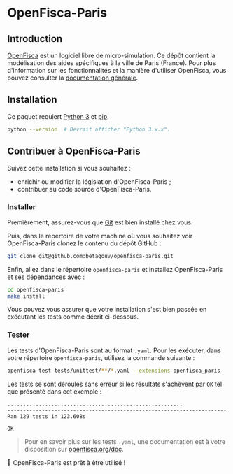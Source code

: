# OpenFisca-Paris

## Introduction

[OpenFisca](https://fr.openfisca.org/) est un logiciel libre de micro-simulation. Ce dépôt contient la modélisation des aides spécifiques à la ville de Paris (France). Pour plus d'information sur les fonctionnalités et la manière d'utiliser OpenFisca, vous pouvez consulter la [documentation générale](http://openfisca.org/doc/).

## Installation

Ce paquet requiert [Python 3](https://www.python.org/downloads/) et [pip](https://pip.pypa.io/en/stable/installing/).

```sh
python --version  # Devrait afficher "Python 3.x.x".
```

## Contribuer à OpenFisca-Paris

Suivez cette installation si vous souhaitez :
- enrichir ou modifier la législation d'OpenFisca-Paris ;
- contribuer au code source d'OpenFisca-Paris.

### Installer 

Premièrement, assurez-vous que [Git](https://www.git-scm.com/) est bien installé chez vous.

Puis, dans le répertoire de votre machine où vous souhaitez voir OpenFisca-Paris clonez le contenu du dépôt GitHub :

```sh
git clone git@github.com:betagouv/openfisca-paris.git
```

Enfin, allez dans le répertoire `openfisca-paris` et installez OpenFisca-Paris et ses dépendances avec :

```sh
cd openfisca-paris
make install
```

Vous pouvez vous assurer que votre installation s'est bien passée en exécutant les tests comme décrit ci-dessous.

### Tester

Les tests d'OpenFisca-Paris sont au format `.yaml`. 
Pour les exécuter, dans votre répertoire `openfisca-paris`, utilisez la commande suivante :

```sh
openfisca test tests/unittest/**/*.yaml --extensions openfisca_paris
```

Les tests se sont déroulés sans erreur si les résultats s'achèvent par `OK` tel que présenté dans cet exemple :

```
........................................................
----------------------------------------------------------------------
Ran 129 tests in 123.608s

OK
```

> Pour en savoir plus sur les tests `.yaml`, une documentation est à votre disposition sur [openfisca.org/doc](http://openfisca.org/doc/coding-the-legislation/writing_yaml_tests.html).

:tada: OpenFisca-Paris est prêt à être utilisé !

